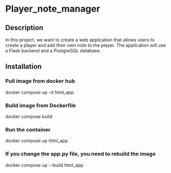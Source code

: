 # Player_note_manager

## Description
In this project, we want to create a web application that allows users to create a player and add their own note to the player. The application will use a Flask backend and a PostgreSQL database.

## Installation

### Pull image from docker hub
docker compose up -d html_app

### Build image from Dockerfile
docker compose build

### Run the container
docker compose up html_app

### If you change the app.py file, you need to rebuild the image
docker compose up --build html_app
